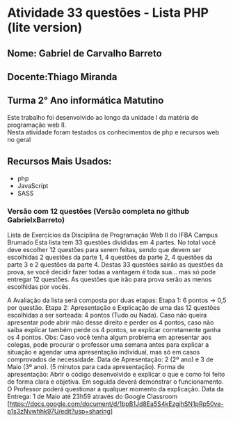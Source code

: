 <!DOCTYPE html>
<html>
<head>
	<meta charset="UTF-8">
</head>
<body>
	<h1>Atividade 33 questões - Lista PHP (lite version)</h1>
  <h2>Nome: Gabriel de Carvalho Barreto</h2>
  <h2>Docente:Thiago Miranda</h2>
  <h2>Turma 2° Ano informática Matutino</h2>
  <p>Este trabalho foi desenvolvido ao longo da unidade I da matéria de programação web II.<br>Nesta atividade foram testados os conhecimentos de php e recursos web no geral</p>
  <h2>Recursos Mais Usados:</h2>
  <ul>
    <li>php</li>
    <li>JavaScript</li>
    <li>SASS</li>
  </ul>
  <h3>Versão com 12 questões (Versão completa no github GabrielxBarreto)</h3>
  Lista de Exercícios da Disciplina de Programação Web II do IFBA Campus Brumado
Esta lista tem 33 questões divididas em 4 partes. No total você deve escolher 12 questões para serem feitas, sendo que devem ser escolhidas 2 questões da parte 1, 4 questões da parte 2, 4 questões da parte 3 e 2 questões da parte 4. Destas 33 questões sairão as questões da prova, se você decidir fazer todas a vantagem é toda sua… mas só pode entregar 12 questões. As questões que irão para prova serão as menos escolhidas por vocês.

A Avaliação da lista será composta por duas etapas:
Etapa 1: 6 pontos -> 0,5 por questão.
Etapa 2: Apresentação e Explicação de uma das 12 questões escolhidas a ser sorteada: 4 pontos (Tudo ou Nada). Caso não queira apresentar pode abrir mão desse direito e perder os 4 pontos, caso não saiba explicar também perde os 4 pontos, se explicar corretamente ganha os 4 pontos. Obs: Caso você tenha algum problema em apresentar aos colegas, pode procurar o professor uma semana antes para explicar a situação e agendar uma apresentação individual, mas só em casos comprovados de necessidade.
Data de Apresentação: 2 (2º ano) e 3 de Maio (3º ano). (5 minutos para cada apresentação).
Forma de apresentação: Abrir o código desenvolvido e explicar o que e como foi feito de forma clara e objetiva. Em seguida deverá demonstrar o funcionamento. O Professor poderá questionar a qualquer momento da explicação.
Data da Entrega: 1 de Maio até 23h59 através do Google Classroom
[https://docs.google.com/document/d/1bpB1Jd8Ea5S4kEzgjhSN1pRp50ve-p1s3zNvwhhk97U/edit?usp=sharing]
</body>
</html>


